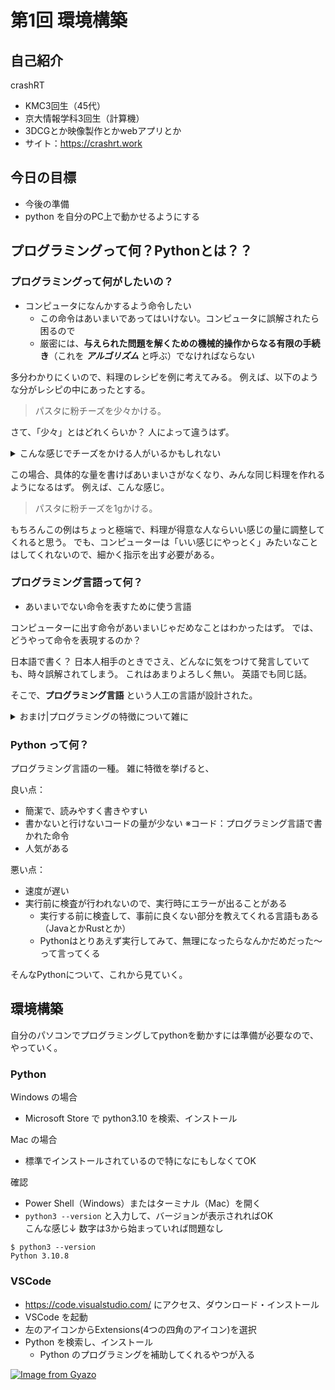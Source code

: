 # 第1回 環境構築

## 自己紹介
crashRT
- KMC3回生（45代）
- 京大情報学科3回生（計算機）
- 3DCGとか映像製作とかwebアプリとか
- サイト：<https://crashrt.work>

## 今日の目標
- 今後の準備
- python を自分のPC上で動かせるようにする

## プログラミングって何？Pythonとは？？

### プログラミングって何がしたいの？
- コンピュータになんかするよう命令したい
  - この命令はあいまいであってはいけない。コンピュータに誤解されたら困るので
  - 厳密には、**与えられた問題を解くための機械的操作からなる有限の手続き**（これを ***アルゴリズム*** と呼ぶ）でなければならない

多分わかりにくいので、料理のレシピを例に考えてみる。
例えば、以下のような分がレシピの中にあったとする。

> パスタに粉チーズを少々かける。

さて、「少々」とはどれくらいか？
人によって違うはず。

<details>
<summary>こんな感じでチーズをかける人がいるかもしれない</summary>

[![Image from Gyazo](https://i.gyazo.com/d111a68eb7e7f3bf9859ddf4000ad99c.jpg)](https://gyazo.com/d111a68eb7e7f3bf9859ddf4000ad99c)

</details>

この場合、具体的な量を書けばあいまいさがなくなり、みんな同じ料理を作れるようになるはず。
例えば、こんな感じ。
> パスタに粉チーズを1gかける。

もちろんこの例はちょっと極端で、料理が得意な人ならいい感じの量に調整してくれると思う。
でも、コンピューターは「いい感じにやっとく」みたいなことはしてくれないので、細かく指示を出す必要がある。

### プログラミング言語って何？
- あいまいでない命令を表すために使う言語

コンピューターに出す命令があいまいじゃだめなことはわかったはず。
では、どうやって命令を表現するのか？

日本語で書く？
日本人相手のときでさえ、どんなに気をつけて発言していても、時々誤解されてしまう。
これはあまりよろしく無い。
英語でも同じ話。

そこで、**プログラミング言語** という人工の言語が設計された。

<details>
<summary>おまけ|プログラミングの特徴について雑に</summary>

プログラミング言語は

1. ある「文」が2つ以上の意味を持つことは無く、
2. そして、人間にとって比較的読みやすい

という特徴を持つ。

この(1)のおかげで、「あいまいで無い命令」を表すことが可能になっている
（こうなるように文法とかを設計した、という感じ）。

(2)について少し触れておくと、コンピューターはプログラミング言語そのものを理解しているわけではなくて、
0と1しか理解できない。ただ、それは人間にとってあまりにも読みにくいから、通訳をしてくれるソフトを用意して、
人間が読みやすい形で命令できるようにしている。なので、実際はこの通訳さんが理解できるものを書いていくことになる。
</details>

### Python って何？

プログラミング言語の一種。
雑に特徴を挙げると、

良い点：
- 簡潔で、読みやすく書きやすい
- 書かないと行けないコードの量が少ない ※コード：プログラミング言語で書かれた命令
- 人気がある

悪い点：
- 速度が遅い
- 実行前に検査が行われないので、実行時にエラーが出ることがある
  - 実行する前に検査して、事前に良くない部分を教えてくれる言語もある（JavaとかRustとか）
  - Pythonはとりあえず実行してみて、無理になったらなんかだめだった～って言ってくる


そんなPythonについて、これから見ていく。

## 環境構築
自分のパソコンでプログラミングしてpythonを動かすには準備が必要なので、やっていく。

### Python
Windows の場合
- Microsoft Store で python3.10 を検索、インストール

Mac の場合
- 標準でインストールされているので特になにもしなくてOK

確認
- Power Shell（Windows）またはターミナル（Mac）を開く
- `python3 --version` と入力して、バージョンが表示されればOK\
  こんな感じ↓
  数字は3から始まっていれば問題なし
```
$ python3 --version
Python 3.10.8
```

### VSCode
- <https://code.visualstudio.com/> にアクセス、ダウンロード・インストール
- VSCode を起動
- 左のアイコンからExtensions(4つの四角のアイコン)を選択
- Python を検索し、インストール
  - Python のプログラミングを補助してくれるやつが入る

[![Image from Gyazo](https://i.gyazo.com/f9b545ac64727ad9a8e68285349e2b68.png)](https://gyazo.com/f9b545ac64727ad9a8e68285349e2b68)



